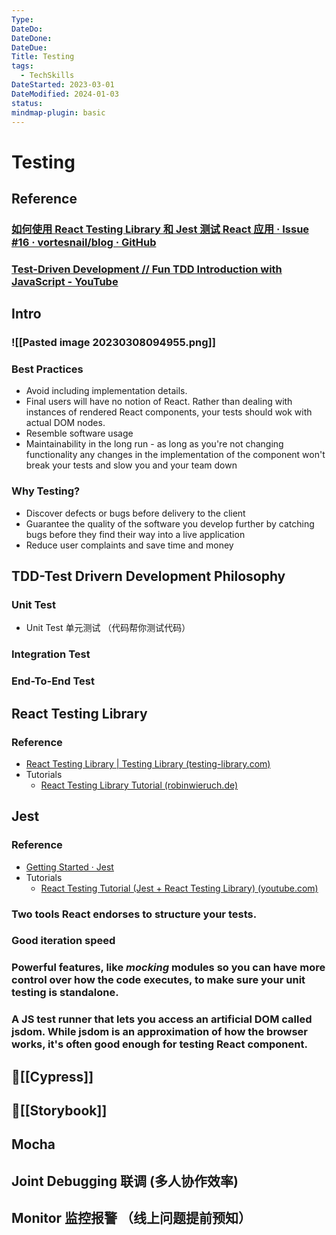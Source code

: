 ```yaml
---
Type: 
DateDo: 
DateDone: 
DateDue: 
Title: Testing
tags:
  - TechSkills
DateStarted: 2023-03-01
DateModified: 2024-01-03
status: 
mindmap-plugin: basic
---
```


# Testing

## Reference

### [如何使用 React Testing Library 和 Jest 测试 React 应用 · Issue #16 · vortesnail/blog · GitHub](https://github.com/vortesnail/blog/issues/16)

### [Test-Driven Development // Fun TDD Introduction with JavaScript - YouTube](https://www.youtube.com/watch?v=Jv2uxzhPFl4)

## Intro

### ![[Pasted image 20230308094955.png]]

### Best Practices
- Avoid including implementation details.
- Final users will have no notion of React. Rather than dealing with instances of rendered React components, your tests should wok with actual DOM nodes.
- Resemble software usage
- Maintainability in the long run - as long as you're not changing functionality any changes in the implementation of the component won't break your tests and slow you and your team down

### Why Testing?
- Discover defects or bugs before delivery to the client
- Guarantee the quality of the software you develop further by catching bugs before they find their way into a live application
- Reduce user complaints and save time and money

## TDD-Test Drivern Development Philosophy

### Unit Test
- Unit Test 单元测试 （代码帮你测试代码）

### Integration Test

### End-To-End Test

## React Testing Library

### Reference
- [React Testing Library | Testing Library (testing-library.com)](https://testing-library.com/docs/react-testing-library/intro/)
- Tutorials
    - [React Testing Library Tutorial (robinwieruch.de)](https://www.robinwieruch.de/react-testing-library/)

## Jest

### Reference
- [Getting Started · Jest](https://jestjs.io/docs/getting-started)
- Tutorials
    - [React Testing Tutorial (Jest + React Testing Library) (youtube.com)](https://www.youtube.com/watch?v=ML5egqL3YFE)

### Two tools React endorses to structure your tests.

### Good iteration speed

### Powerful features, like *mocking* modules so you can have more control over how the code executes, to make sure your unit testing is standalone.

### A JS test runner that lets you access an artificial DOM called jsdom. While jsdom is an approximation of how the browser works, it's often good enough for testing React component.

## 📌[[Cypress]]

## 📌[[Storybook]]

## Mocha

## Joint Debugging 联调 (多人协作效率)

## Monitor 监控报警 （线上问题提前预知）
